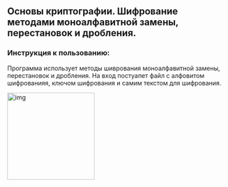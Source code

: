 ## Основы криптографии. Шифрование методами моноалфавитной замены, перестановок и дробления.
### Инструкция к пользованию:
Программа использует методы шиврования моноалфавитной замены, перестановок и дробления. На вход постуапет файл с алфовитом шифрованияя, ключом шифрования и самим текстом для шифрования.

<image src="https://github.com/NikKha03/encryption_methods/tree/main/image/file-structure.png" alt="img" width="200px">
